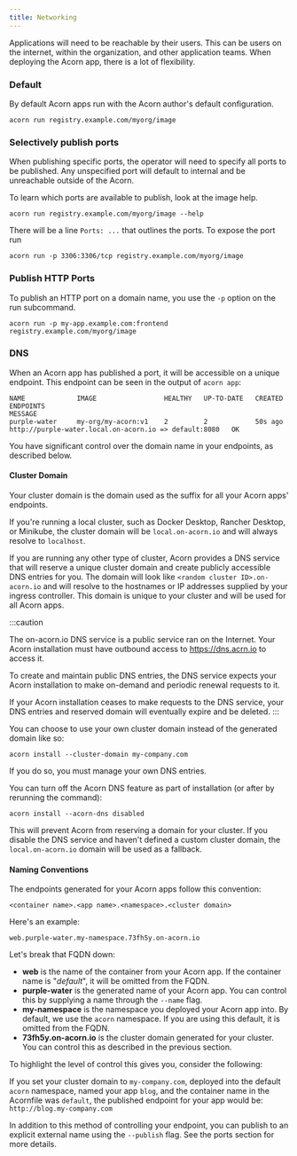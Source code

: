 ```yaml
---
title: Networking
---
```


Applications will need to be reachable by their users. This can be users on the internet, within the organization, and other application teams. When deploying the Acorn app, there is a lot of flexibility.

### Default

By default Acorn apps run with the Acorn author's default configuration.

`acorn run registry.example.com/myorg/image`

### Selectively publish ports

When publishing specific ports, the operator will need to specify all ports to be published. Any unspecified port will default to internal and be unreachable outside of the Acorn.

To learn which ports are available to publish, look at the image help.

`acorn run registry.example.com/myorg/image --help`

There will be a line `Ports: ...` that outlines the ports. To expose the port run

`acorn run -p 3306:3306/tcp registry.example.com/myorg/image`

### Publish HTTP Ports

To publish an HTTP port on a domain name, you use the `-p` option on the run subcommand.

`acorn run -p my-app.example.com:frontend registry.example.com/myorg/image`

<!-- TODO: add --publish-all -->
<!-- TODO: what about --expose? -->

### DNS
When an Acorn app has published a port, it will be accessible on a unique endpoint. This endpoint can be seen in the output of `acorn app`:

```shell
NAME             IMAGE                 HEALTHY   UP-TO-DATE   CREATED     ENDPOINTS                                                                           MESSAGE
purple-water     my-org/my-acorn:v1    2         2            50s ago   http://purple-water.local.on-acorn.io => default:8080   OK
```

You have significant control over the domain name in your endpoints, as described below.

#### Cluster Domain
Your cluster domain is the domain used as the suffix for all your Acorn apps' endpoints.

If you're running a local cluster, such as Docker Desktop, Rancher Desktop, or Minikube, the cluster domain will be `local.on-acorn.io` and will always resolve to `localhost`.

If you are running any other type of cluster, Acorn provides a DNS service that will reserve a unique cluster domain and create publicly accessible DNS entries for you. The domain will look like `<random cluster ID>.on-acorn.io` and will resolve to the hostnames or IP addresses supplied by your ingress controller.  This domain is unique to your cluster and will be used for all Acorn apps.

:::caution

The on-acorn.io DNS service is a public service ran on the Internet. Your Acorn installation must have outbound access to https://dns.acrn.io to access it.

To create and maintain public DNS entries, the DNS service expects your Acorn installation to make on-demand and periodic renewal requests to it.

If your Acorn installation ceases to make requests to the DNS service, your DNS entries and reserved domain will eventually expire and be deleted.
:::

You can choose to use your own cluster domain instead of the generated domain like so:
```shell
acorn install --cluster-domain my-company.com
```
If you do so, you must manage your own DNS entries.

You can turn off the Acorn DNS feature as part of installation (or after by rerunning the command):
```shell
acorn install --acorn-dns disabled
```
This will prevent Acorn from reserving a domain for your cluster. If you disable the DNS service and haven't defined a custom cluster domain, the `local.on-acorn.io` domain will be used as a fallback.

#### Naming Conventions
The endpoints generated for your Acorn apps follow this convention:
```
<container name>.<app name>.<namespace>.<cluster domain>
```
Here's an example:
```
web.purple-water.my-namespace.73fh5y.on-acorn.io
```
Let's break that FQDN down:
- **web** is the name of the container from your Acorn app. If the container name is "*default*", it will be omitted from the FQDN.
- **purple-water** is the generated name of your Acorn app. You can control this by supplying a name through the `--name` flag.
- **my-namespace** is the namespace you deployed your Acorn app into. By default, we use the `acorn` namespace. If you are using this default, it is omitted from the FQDN.
- **73fh5y.on-acorn.io** is the cluster domain generated for your cluster. You can control this as described in the previous section.

To highlight the level of control this gives you, consider the following:

If you set your cluster domain to `my-company.com`, deployed into the default `acorn` namespace, named your app `blog`, and the container name in the Acornfile was `default`, the published endpoint for your app would be: `http://blog.my-company.com`

In addition to this method of controlling your endpoint, you can publish to an explicit external name using the `--publish` flag. See the ports section for more details.